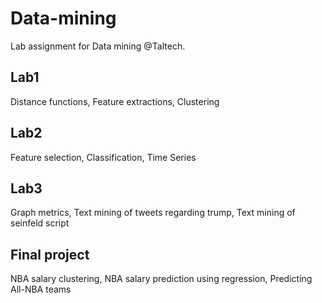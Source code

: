 # Data-mining
Lab assignment for Data mining @Taltech.

## Lab1
Distance functions, Feature extractions, Clustering

## Lab2
Feature selection, Classification, Time Series

## Lab3
Graph metrics, Text mining of tweets regarding trump, Text mining of seinfeld script

## Final project
NBA salary clustering, NBA salary prediction using regression, Predicting All-NBA teams
